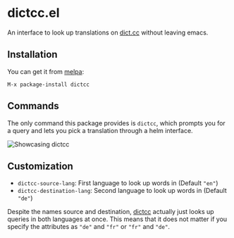 # dictcc.el

An interface to look up translations on [dict.cc](http://dict.cc) without
leaving emacs.

## Installation

You can get it from [melpa](http://melpa.org):

```
M-x package-install dictcc
```

## Commands

The only command this package provides is `dictcc`, which prompts you for a
query and lets you pick a translation through a helm interface.

![Showcasing dictcc](http://i.imgur.com/2GwXnCw.png)

## Customization

- `dictcc-source-lang`: First language to look up words in (Default `"en"`)
- `dictcc-destination-lang`: Second language to look up words in (Default `"de"`)

Despite the names source and destination, [dictcc](http://dict.cc) actually just looks up queries in both languages at once.
This means that it does not matter if you specify the attributes as `"de"` and `"fr"` or `"fr"` and `"de"`.
